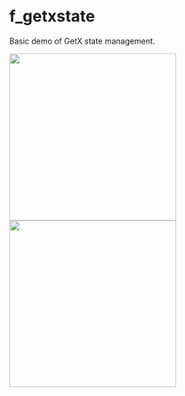 # f_getxstate

Basic demo of GetX state management.

<img src="https://github.com/augustosalazar/f_getxstate_template/assets/4458129/905ade9f-3ac7-49d6-a58a-0479062f3fb0" width="300" />
 
<img src="https://github.com/augustosalazar/f_getxstate_template/assets/4458129/911d8dca-81fc-4b32-ba54-be9a475543d2" width="300" />

